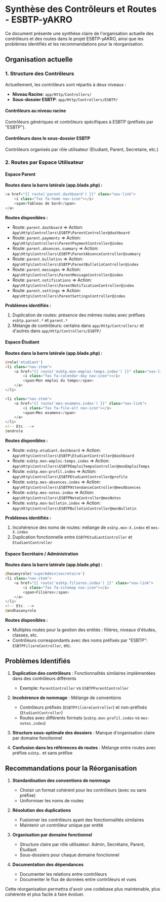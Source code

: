 # Synthèse des Contrôleurs et Routes - ESBTP-yAKRO

Ce document présente une synthèse claire de l'organisation actuelle des contrôleurs et des routes dans le projet ESBTP-yAKRO, ainsi que les problèmes identifiés et les recommandations pour la réorganisation.

## Organisation actuelle

### 1. Structure des Contrôleurs

Actuellement, les contrôleurs sont répartis à deux niveaux :

-   **Niveau Racine**: `app/Http/Controllers/`
-   **Sous-dossier ESBTP**: `app/Http/Controllers/ESBTP/`

#### Contrôleurs au niveau racine

Contrôleurs génériques et contrôleurs spécifiques à ESBTP (préfixés par "ESBTP").

#### Contrôleurs dans le sous-dossier ESBTP

Contrôleurs organisés par rôle utilisateur (Etudiant, Parent, Secretaire, etc.)

### 2. Routes par Espace Utilisateur

#### Espace Parent

**Routes dans la barre latérale (app.blade.php) :**

```php
<a href="{{ route('parent.dashboard') }}" class="nav-link">
    <i class="fas fa-home nav-icon"></i>
    <span>Tableau de bord</span>
</a>
```

**Routes disponibles :**

-   Route: `parent.dashboard` => Action: `App\Http\Controllers\ESBTP\ParentController@dashboard`
-   Route: `parent.payments` => Action: `App\Http\Controllers\ParentPaymentController@index`
-   Route: `parent.absences.summary` => Action: `App\Http\Controllers\ESBTP\ParentAbsenceController@summary`
-   Route: `parent.bulletins` => Action: `App\Http\Controllers\ESBTP\ParentBulletinController@index`
-   Route: `parent.messages` => Action: `App\Http\Controllers\ParentMessageController@index`
-   Route: `parent.notifications` => Action: `App\Http\Controllers\ParentNotificationController@index`
-   Route: `parent.settings` => Action: `App\Http\Controllers\ParentSettingsController@index`

**Problèmes identifiés :**

1. Duplication de routes: présence des mêmes routes avec préfixes `esbtp.parent.*` et `parent.*`
2. Mélange de contrôleurs: certains dans `app/Http/Controllers/` et d'autres dans `app/Http/Controllers/ESBTP/`

#### Espace Étudiant

**Routes dans la barre latérale (app.blade.php) :**

```php
@role('etudiant')
<li class="nav-item">
    <a href="{{ route('esbtp.mon-emploi-temps.index') }}" class="nav-link">
        <i class="fas fa-calendar-day nav-icon"></i>
        <span>Mon emploi du temps</span>
    </a>
</li>

<li class="nav-item">
    <a href="{{ route('mes-examens.index') }}" class="nav-link">
        <i class="fas fa-file-alt nav-icon"></i>
        <span>Mes examens</span>
    </a>
</li>
<!-- Etc. -->
@endrole
```

**Routes disponibles :**

-   Route: `esbtp.etudiant.dashboard` => Action: `App\Http\Controllers\ESBTP\EtudiantController@dashboard`
-   Route: `esbtp.mon-emploi-temps.index` => Action: `App\Http\Controllers\ESBTPEmploiTempsController@monEmploiTemps`
-   Route: `esbtp.mon-profil.index` => Action: `App\Http\Controllers\ESBTPEtudiantController@profile`
-   Route: `esbtp.mes-absences.index` => Action: `App\Http\Controllers\ESBTPAttendanceController@mesAbsences`
-   Route: `esbtp.mes-notes.index` => Action: `App\Http\Controllers\ESBTPNoteController@mesNotes`
-   Route: `esbtp.mon-bulletin.index` => Action: `App\Http\Controllers\ESBTPBulletinController@monBulletin`

**Problèmes identifiés :**

1. Incohérence des noms de routes: mélange de `esbtp.mon-X.index` et `mes-X.index`
2. Duplication fonctionnelle entre `ESBTPEtudiantController` et `EtudiantController`

#### Espace Secrétaire / Administration

**Routes dans la barre latérale (app.blade.php) :**

```php
@hasanyrole('superAdmin|secretaire')
<li class="nav-item">
    <a href="{{ route('esbtp.filieres.index') }}" class="nav-link">
        <i class="fas fa-sitemap nav-icon"></i>
        <span>Filières</span>
    </a>
</li>
<!-- Etc. -->
@endhasanyrole
```

**Routes disponibles :**

-   Multiples routes pour la gestion des entités : filières, niveaux d'études, classes, etc.
-   Contrôleurs correspondants avec des noms préfixés par "ESBTP": `ESBTPFiliereController`, etc.

## Problèmes Identifiés

1. **Duplication des contrôleurs** : Fonctionnalités similaires implémentées dans des contrôleurs différents

    - Exemple: `ParentController` vs `ESBTPParentController`

2. **Incohérence de nommage** : Mélange de conventions

    - Contrôleurs préfixés (`ESBTPFilièreController`) et non-préfixés (`EtudiantController`)
    - Routes avec différents formats (`esbtp.mon-profil.index` vs `mes-notes.index`)

3. **Structure sous-optimale des dossiers** : Manque d'organisation claire par domaine fonctionnel

4. **Confusion dans les références de routes** : Mélange entre routes avec préfixe `esbtp.` et sans préfixe

## Recommandations pour la Réorganisation

1. **Standardisation des conventions de nommage**

    - Choisir un format cohérent pour les contrôleurs (avec ou sans préfixe)
    - Uniformiser les noms de routes

2. **Résolution des duplications**

    - Fusionner les contrôleurs ayant des fonctionnalités similaires
    - Maintenir un contrôleur unique par entité

3. **Organisation par domaine fonctionnel**

    - Structure claire par rôle utilisateur: Admin, Secrétaire, Parent, Étudiant
    - Sous-dossiers pour chaque domaine fonctionnel

4. **Documentation des dépendances**
    - Documenter les relations entre contrôleurs
    - Documenter le flux de données entre contrôleurs et vues

Cette réorganisation permettra d'avoir une codebase plus maintenable, plus cohérente et plus facile à faire évoluer.
